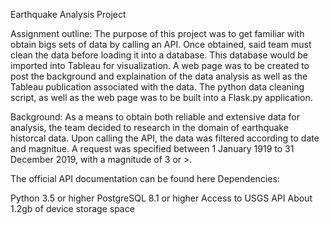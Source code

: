 Earthquake Analysis Project 

Assignment outline: The purpose of this project was to get familiar with obtain bigs sets of data by calling an API. Once obtained, said team must clean the data before loading it into a database. This database would be imported into Tableau for visualization. A web page was to be created to post the background and explaination of the data analysis as well as the Tableau publication associated with the data. The python data cleaning script, as well as the web page was to be built into a Flask.py application.

Background: As a means to obtain both reliable and extensive data for analysis, the team decided to research in the domain of earthquake historcal data. Upon calling the API, the data was filtered according to date and magnitue. A request was specified between 1 January 1919 to 31 December 2019, with a magnitude of 3 or >. 

The official API documentation can be found here
Dependencies:

Python 3.5 or higher
PostgreSQL 8.1 or higher
Access to USGS API
About 1.2gb of device storage space
